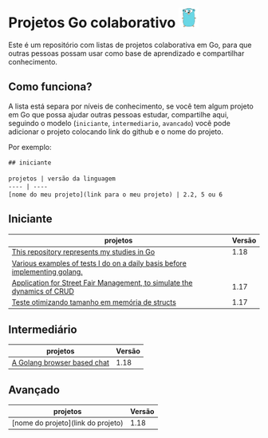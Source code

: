 # Projetos Go colaborativo <img src="https://raw.githubusercontent.com/devicons/devicon/master/icons/go/go-original.svg" alt="go" width="40" height="40"/> </a> 

Este é um repositório com listas de projetos colaborativa em Go, para que outras pessoas possam usar como base de aprendizado e compartilhar conhecimento.


## Como funciona?

A lista está separa por níveis de conhecimento, se você tem algum projeto em Go que possa ajudar outras pessoas estudar, compartilhe aqui, seguindo o modelo (`iniciante`, `intermediario`, `avancado`) você pode adicionar o projeto colocando link do github e o nome do projeto.

Por exemplo:

```
## iniciante

projetos | versão da linguagem
---- | ----
[nome do meu projeto](link para o meu projeto) | 2.2, 5 ou 6
```

## Iniciante

projetos | Versão
---- | ----
[This repository represents my studies in Go](https://github.com/JessicaNathany/go-studies) | 1.18
[Various examples of tests I do on a daily basis before implementing golang.](https://github.com/jeffotoni/goexample) |
[Application for Street Fair Management, to simulate the dynamics of CRUD](https://github.com/jeffersonto/feira-api) | 1.17
[Teste otimizando tamanho em memória de structs](https://github.com/viniciusgabrielfo/go-struct-optimization-test) | 1.17


## Intermediário

projetos | Versão
---- | ----
[A Golang browser based chat](https://github.com/viniciusgabrielfo/golang-browser-based-chat) | 1.18


## Avançado

projetos | Versão
---- | ----
[nome do projeto](link do projeto) | 1.18

